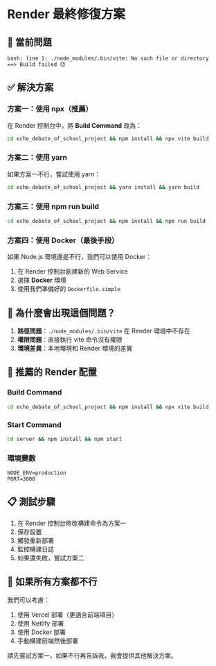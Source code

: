 # Render 最終修復方案

## 🚨 當前問題
```
bash: line 1: ./node_modules/.bin/vite: No such file or directory
==> Build failed 😞
```

## ✅ 解決方案

### 方案一：使用 npx（推薦）

在 Render 控制台中，將 **Build Command** 改為：

```bash
cd echo_debate_of_school_project && npm install && npx vite build
```

### 方案二：使用 yarn

如果方案一不行，嘗試使用 yarn：

```bash
cd echo_debate_of_school_project && yarn install && yarn build
```

### 方案三：使用 npm run build

```bash
cd echo_debate_of_school_project && npm install && npm run build
```

### 方案四：使用 Docker（最後手段）

如果 Node.js 環境還是不行，我們可以使用 Docker：

1. 在 Render 控制台創建新的 Web Service
2. 選擇 **Docker** 環境
3. 使用我們準備好的 `Dockerfile.simple`

## 🔧 為什麼會出現這個問題？

1. **路徑問題**：`./node_modules/.bin/vite` 在 Render 環境中不存在
2. **權限問題**：直接執行 vite 命令沒有權限
3. **環境差異**：本地環境和 Render 環境的差異

## 🚀 推薦的 Render 配置

### Build Command
```bash
cd echo_debate_of_school_project && npm install && npx vite build
```

### Start Command
```bash
cd server && npm install && npm start
```

### 環境變數
```
NODE_ENV=production
PORT=3000
```

## 📋 測試步驟

1. 在 Render 控制台修改構建命令為方案一
2. 保存設置
3. 觸發重新部署
4. 監控構建日誌
5. 如果還失敗，嘗試方案二

## 🚨 如果所有方案都不行

我們可以考慮：
1. 使用 Vercel 部署（更適合前端項目）
2. 使用 Netlify 部署
3. 使用 Docker 部署
4. 手動構建前端然後部署

請先嘗試方案一，如果不行再告訴我，我會提供其他解決方案。
